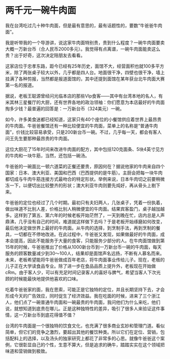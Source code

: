 # 两千元一碗牛肉面

我在台湾吃过几十种牛肉面，但是最有意思的，最有话题性的，要数“牛爸爸牛肉面”。 

我是听带我的一个导游讲，说这家牛肉面特别贵，贵到什么程度？一碗牛肉面要卖大概一万新台币（合人民币2000多元）。我觉得有点离谱，一碗牛肉面能卖这么贵？出于好奇，这次决定陪朋友去看看。 

这家店位于忠孝东路，距今已经有25年历史，面馆不大，经营面积也就100多平方米，除了两张桌子较大以外，几乎都是四人台。地面很干净，四壁也很干净，墙上挂满了各种剪报，当然都是报道面馆的，其中还提到面馆在某年获台北牛肉面大赛第一名的报道。 

据说，老板王聪源曾经问光临本店的那些VIp食客——其中有台湾本地的名人，有米其林三星餐厅的大厨，还有世界各地的政治领袖：你们愿意为本店最好的牛肉面掏多少钱？最普遍的回答是：一万新台币（324美元）一碗。 

如今，许多美食迷都已经知道，这家只有40个座位的小餐馆供应着世界上最昂贵的牛肉面。牛爸爸餐馆还有一种比较便宜的牛肉面，菜单上的名称是“普通牛肉面”，价钱比较容易承受，只是200新台币一碗。不过，几乎每一天，都会有客人问王先生要那种最昂贵的牛肉面。 

这位大厨花了15年时间来改进牛肉面的配方，其中包括120克面条、5块4英寸见方的牛肉和一块牛筋，当然，还包括一碗汤。 

牛爸爸的一碗面比一顿六道菜的正餐还要贵，原因何在？据说他家的牛肉来自四个国家：日本、澳大利亚、美国和巴西（巴西提供的是牛筋）。主厨会把每一块牛肉都切成与牛肉牛筋连接方式最吻合的特定形状。举例来说，日本牛肉切之前要稍微冻一下，以便切出比较整齐的形状；澳大利亚牛肉则要先炖好，再从骨头上剔下来。 

牛爸爸的定位也经过了几个时期。最初只有夫妇两人，几张桌子，凭着一份执着，做出味道不比别人差，价格比别人稍微便宜的牛肉面。结果宾客盈门，桌子越加越多。这样到了第五、第六年的时候老板开始茫然了，一天到晚在忙，店内总是人声鼎沸，几乎没有自己的时间，难道就这样做下去吗？于是老板开始琢磨如何改变，最后他决定做世界上最好的牛肉面。从牛肉的选择，到烹制手法，再到烹制的餐具，一切都在不停地改进。在此过程中，牛爸爸又发现，如果做最好的牛肉面，成本会提高，因此不能服务于大量的食客，只能服务少部分的人。在牛肉面馆做到第15年的时候，牛爸爸推出了价格从1000新台币到一万新台币一碗的牛肉面，每天服务的顾客数量减少到30～100人，结果却是面馆声名远扬，不断有人慕名而来。未来，老板希望能将牛爸爸做成百年老店，将牛肉面事业传给儿子。现在，老板的儿子正在大学读食品专业。除了进一步在食品品质上提升外，老板现在开始做cRm。由于客人少，可以有充足时间记录客人的喜好与脾气，希望当客人下次光顾的时候能最快地提供他喜欢的口味。 

吃着牛爸爸家的面，我在思索，可能正是它独特的定位，并且长期坚持下去，才会形成今天的广告效应，同时促生了经济效益。我在吃面的时候，进来了三个浙江人，他们点了一碗普通牛肉面和一碗最贵的牛肉面，我问他们为什么来吃，他们说，就想知道到底贵在哪儿。正是这种独特性的差异，吸引了很多人来验证这件事情，这一万新台币到底花得值不值？ 

台湾的牛肉面是一个很独特的饮食文化，也充满了很多商业玄妙和管理门道。看似简单，但它们的竞争之激烈，要超出其他的餐饮种类。所以它们在定位、营销，包括配料上的选择，以及汤头的独家研究上都花了非常多的心思。就像牛爸爸这个案例，它很彰显自己的个性，生意不算大，但是追求的确牛，踏踏实实在这个领域把味道和营销做到极致。